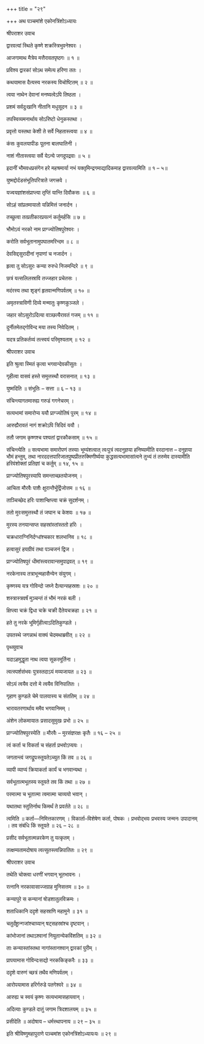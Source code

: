 +++
title = "२९"

+++
अथ पञ्चमांशे एकोनत्रिंशोऽध्यायः

श्रीपराशर उवाच

द्वारवत्यां स्थिते कृष्णे शक्रस्त्रिभुवनेश्वरः ।

आजगामाथ मैत्रेय मत्तैरावतपृष्ठगः ॥ १ ॥

प्रविश्य द्वारकां सोऽथ समेत्य हरिणा ततः ।

कथयामास दैत्यस्य नरकस्य विचोष्टितम् ॥ २ ॥

त्वया नाथेन देवानां मनष्यत्वेऽपि तिष्ठता ।

प्रशमं सर्वदुःखानि नीतानि मधुसूदन ॥ ३ ॥

तपस्विव्यमनार्थाय सोऽरिष्टो धेनुकस्तथा ।

प्रवृत्तो यस्तथा केशी ते सर्वे निहतास्त्वया ॥ ४ ॥

कंसः कुवलयापीडः पूतना बालघातिनी ।

नाशं नीतास्त्वया सर्वे येऽन्ये जगदुपद्रवाः ॥ ५ ॥

इदानीं भौमवधप्रसंगेन हरे महश्रमार्या नभं यक्तृमिन्द्रगमाद्यादिकमाह द्वारवत्यामिति ॥ १ – ५॥

युष्मद्दोर्दडसंभूतिपरित्राते जगत्त्रये ।

यज्वयज्ञांशसंप्राप्त्या तृप्तिं यान्ति दिवौकसः ॥ ६ ॥

सोऽहं सांप्रतमायातो यन्निमित्तं जनार्दन ।

तच्छुत्वा तत्प्रतीकारप्रयत्नं कर्तुमर्हसि ॥ ७ ॥

भौमोऽयं नरको नाम प्राग्ज्योतिषपुरेश्वरः ।

करोति सर्वभूतानामुपघातमरिन्दम ॥ ८ ॥

देवसिद्दसुरादीनां नृपाणां च नजार्दन ।

हृत्वा तु सोऽसुरः कन्या रुरुधे निजमन्दिरे ॥ ९ ॥

छत्रं यत्सलिलस्रावि तज्जहार प्रचेतसः ।

मदंरस्य तथा शृङ्गं हृतवान्मणिपर्वतम् ॥ १० ॥

अमृतस्त्राविणी दिव्ये मन्मातुः कृष्णकुञ्जले ।

जहार सोऽसुरोऽदित्या वाञ्छत्यैरावतं गजम् ॥ ११ ॥

दुर्नीतमेतद्गोविन्द मया तस्य निवेदितम् ।

यदत्र प्रतिकर्तव्यं तत्स्वयं परिमृश्यताम् ॥ १२ ॥

श्रीपराशर उवाच

इति श्रुत्वा स्मितं कृत्वा भगवान्देवकीसुतः ।

गृहीत्वा वासवं हस्ते समुत्तस्थौ वरासनात् ॥ १३ ॥

युष्मदिति ॥ संभूतिः – सत्ता ॥ ६ – १३ ॥

संचिन्त्यागतमारुह्य गरुडं गगनेचरम् ।

सत्यभामां समारोप्य ययौ प्राग्ज्योतिषं पुरम् ॥ १४ ॥

आरुह्यैरावतं नागं शक्रोऽपि त्रिदिवं ययौ ।

ततौ जगाम कृष्णश्च पश्यतां द्वारकौकसाम् ॥ १५ ॥

संचिन्त्येति ॥ सत्यभामा समारोपणं तस्याः भूम्यंशत्वात् त्वःपुत्रं त्वदनुज्ञया हनिष्यामीति वरदानात्त – दनुज्ञया भौमं हन्तुम्, तथा नारददत्तपारिजातपुष्पप्रीतरुक्मिणीर्ष्यया कुद्धसत्यभामासांत्वने तुभ्यं तं तरुमेव दास्यामीति हरिवंशोक्तां प्रतिज्ञां च कर्तुम् ॥ १४, १५ ॥

प्राग्ज्योतिषपुरस्यापि समन्ताच्छतयोजनम् ।

आचिता मौरवैः पाशैः क्षुरान्तैर्भूर्द्विजोत्तम ॥ १६ ॥

ताञ्चिच्छेद हरिः पाशान्क्षिप्त्वा चक्रं सुदर्शनम् ।

ततो मुरःसमुत्तस्थौ तं जघान च केशवः ॥ १७ ॥

मुरस्य तनयान्सप्त सहस्रांस्तांस्ततो हरिः ।

चक्रधाराग्निनिर्दग्धांश्चकार शलभानिव ॥ १८ ॥

हत्वासुरं हयग्रीवं तथा पञ्चजनं द्विज ।

प्राग्ज्योतिषपुरं धीमांस्त्वरावान्समुपाद्रवत् ॥ १९ ॥

नरकेनास्य तत्राभून्महासैन्येन संयुगम् ।

कृष्णस्य यत्र गोविन्दो जघ्ने दैत्यान्सहस्रशः ॥ २० ॥

शस्त्रास्त्रवर्षं मुञ्चन्तं तं भौमं नरकं बली ।

क्षिप्त्वा चक्रं द्विधा चक्रे चक्री दैतेयचक्रहा ॥ २१ ॥

हते तु नरके भूमिर्गृहीत्वाऽदितिकुण्डले ।

उपतस्थे जगन्नाथं वाक्यं चेदमथाब्रवीत् ॥ २२ ॥

पृथ्व्युवाच

यदाऽहमुद्धृता नाथ त्वया सूकरमूर्तिना ।

त्वत्स्पर्शसंभवः पुत्रस्तदाऽयं मय्यजायत ॥ २३ ॥

सोऽयं त्वयैव दत्तो मे त्वयैव विनिपातितः ।

गृहाण कुण्डले चेमे पालयास्य च संततिम् ॥ २४ ॥

भारावतरणार्थाय ममैव भगवानिमम् ।

अंशेन लोकमायातः प्रसादसुमुखः प्रभो ॥ २५ ॥

प्राग्ज्योतिषपुरस्येति ॥ मौरवैः – मुरसंज्ञरक्षः कृतैः ॥ १६ – २५ ॥

त्वं कर्ता च विकर्ता च संहर्ता प्रभवोऽप्ययः ।

जगतान्त्वं जगद्रूपःस्तूयतेऽच्युत किं तव ॥ २६ ॥

व्यापी व्याप्यं क्रियाकर्ता कार्यं च भगवान्यथा ।

सर्वभूतात्मभूतस्य स्तूयते तव किं तथा ॥ २७ ॥

परमात्मा च भूतात्मा त्वमात्मा चाव्ययो भवान् ।

यथातथा स्तुतिर्नाथ किमर्थं ते प्रवर्तते ॥ २८ ॥

त्वमिति ॥ कर्ता—निमित्तकारणम् । विकार्ता–विशेषेण कर्ता, पोषकः । प्रभवोद्भवः प्रभवस्य जन्मनः उपादानम् । तव संबंधि किं स्तूयते ॥ २६ – २८ ॥

प्रसीद सर्वभूतात्मन्नरकेण तु यत्कृतम् ।

तत्क्षम्यतामदोषाय त्वत्सुतस्त्वन्निपातितः ॥ २९ ॥

श्रीपराशर उवाच

तथेति चोक्त्वा धरणीं भगवान् भूतभावनः ।

रत्नानि नरकावासाज्जग्राह मुनिसत्तम ॥ ३० ॥

कन्यापुरे स कन्यानां षोडशातुलविक्रमः ।

शताधिकानि ददृशे सहस्राणि महामुने ॥ ३१ ॥

चतुर्दंष्ट्रान्गजांश्चाग्र्यान् षट्सहस्रांश्च दृष्टवान् ।

कांभोजानां तथाऽश्वानां नियुतान्येकविंशतिम् ॥ ३२ ॥

ताः कन्यास्तांस्तथा नागांस्तानश्वान् द्वारकां पुरीम् ।

प्रापयामास गोविन्दःसद्यो नरककिङ्करैः ॥ ३३ ॥

ददृशे वारुणं च्छत्रं तथैव मणिपर्वतम् ।

आरोपयामास हरिर्गरुडे पतगेश्वरे ॥ ३४ ॥

आरुह्य च स्वयं कृष्णः सत्यभामासहायवान् ।

अदित्याः कुण्डले दातुं जगाम त्रिदशालयम् ॥ ३५ ॥

प्रसीदेति ॥ अदोषाय – धर्मस्थापनाय ॥ २९ – ३५ ॥

इति श्रीविष्णुमहापुराणे पञ्चमांश एकोनत्रिंशोऽध्यायःयः ॥ २९ ॥
